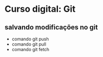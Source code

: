 #   Curso digital: Git

## salvando modificações no git

* comando git push
* comando git pull
* comando git fetch
